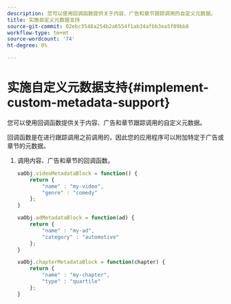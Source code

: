 ```yaml
---
description: 您可以使用回调函数提供关于内容、广告和章节跟踪调用的自定义元数据。
title: 实施自定义元数据支持
source-git-commit: 02ebc3548a254b2a6554f1ab34afbb3ea5f09bb8
workflow-type: tm+mt
source-wordcount: '74'
ht-degree: 0%

---
```


# 实施自定义元数据支持{#implement-custom-metadata-support}

您可以使用回调函数提供关于内容、广告和章节跟踪调用的自定义元数据。

回调函数是在进行跟踪调用之前调用的，因此您的应用程序可以附加特定于广告或章节的元数据。

1. 调用内容、广告和章节的回调函数。

   ```js
   vaObj.videoMetadataBlock = function() { 
       return { 
           "name" : "my-video", 
           "genre" : "comedy" 
       }; 
   } 
   
   vaObj.adMetadataBlock = function(ad) { 
       return { 
           "name" : "my-ad", 
           "category" : "automotive" 
       }; 
   } 
   
   vaObj.chapterMetadataBlock = function(chapter) { 
       return { 
           "name" : "my-chapter", 
           "type" : "quartile" 
       }; 
   }
   ```
